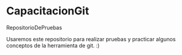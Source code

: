 # CapacitacionGit
RepositorioDePruebas

Usaremos este repositorio para realizar pruebas y practicar algunos conceptos de la herramienta de git. :)
